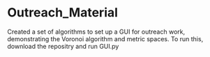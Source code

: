 # Outreach_Material
Created a set of algorithms to set up a GUI for outreach work, demonstrating the Voronoi algorithm and metric spaces.
To run this, download the repositry and run GUI.py
